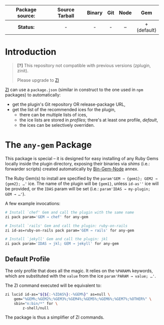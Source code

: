 | **Package source:** | Source Tarball | Binary | Git | Node |       Gem        |
| :-----------------: | :------------: | :----: | :-: | :--: | :--------------: |
|     **Status:**     |       -        |   -    |  -  |  –   | + <br> (default) |

# Introduction

> **[?]**
> This repository not compatible with previous versions (zplugin, zinit).
>
> Please upgrade to [ZI](https://github.com/z-shell-zi)

[ZI](https://github.com/z-shell/zi) can use a `package.json`
(similar in construct to the one used in `npm` packages) to automatically:

- get the plugin's Git repository OR release-package URL,
- get the list of the recommended ices for the plugin,
  - there can be multiple lists of ices,
  - the ice lists are stored in _profiles_; there's at least one profile, _default_,
  - the ices can be selectively overriden.

# The `any-gem` Package

This package is special – it is designed for easy installing of any Ruby Gems
locally inside the plugin directory, exposing their binaries via _shims_ (i.e.:
forwarder scripts) created automatically by
[Bin-Gem-Node](https://github.com/z-shell/z-a-bin-gem-node) annex.

The Ruby Gem(s) to install are specified by the `param'GEM → {gem1}; GEM2 → {gem2}; …'` ice. The name of the plugin will be `{gem1}`, unless `id-as''` ice
will be provided, or the `IDAS` param will be set (i.e.: `param'IDAS → my-plugin; GEM → …'`).

A few example invocations:

```zsh
# Install `chef' Gem and call the plugin with the same name
zi pack param='GEM → chef' for any-gem

# Install `rails' Gem and call the plugin: ruby-on-rails
zi id-as=ruby-on-rails pack param='GEM → rails' for any-gem

# Install `jekyll' Gem and call the plugin: jkl
zi pack param='IDAS → jkl; GEM → jekyll' for any-gem
```

## Default Profile

The only profile that does all the magic. It relies on the `%PARAM%` keywords,
which are substituted with the `value` from the ice `param'PARAM → value; …'`.

The ZI command executed will be equivalent to:

```zsh
zi lucid id-as="${${:-%IDAS%}:-%GEM%}" as=null \
    gem="%GEM%;%GEM2%;%GEM3%;%GEM4%;%GEM5%;%GEM6%;%GEM7%;%OTHER%" \
    sbin="n:bin/*" for \
        z-shell/null
```

The package is thus a simplifier of ZI commands.

<!-- vim:set ft=markdown tw=80 fo+=an1 autoindent: -->
